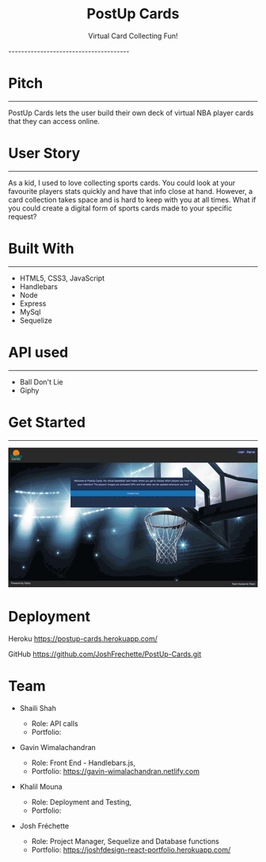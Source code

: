 <h1 align="center">PostUp Cards</h1>
<p align="center">Virtual Card Collecting Fun!</p>
--------------------------------------


# Pitch
--------------------------------------
PostUp Cards lets the user build their own deck of virtual NBA player cards that they can access online.

# User Story
--------------------------------------
As a kid, I used to love collecting sports cards. You could look at your favourite players stats quickly and have that info close at hand. However, a card collection takes space and is hard to keep with you at all times. What if you could create a digital form of sports cards made to your specific request?

# Built With
---------------------------------------
* HTML5, CSS3, JavaScript
* Handlebars
* Node
* Express
* MySql
* Sequelize

# API used
----------------------------------------
* Ball Don't Lie
* Giphy

# Get Started
-----------------------------------------

![PostUp Cards App](./Public/assets/images/PostUpCards.gif)

# Deployment

Heroku
https://postup-cards.herokuapp.com/

GitHub
https://github.com/JoshFrechette/PostUp-Cards.git

# Team

* Shaili Shah
    - Role: API calls
    - Portfolio:

* Gavin Wimalachandran 
    - Role: Front End - Handlebars.js, 
    - Portfolio: https://gavin-wimalachandran.netlify.com

* Khalil Mouna
    - Role: Deployment and Testing, 
    - Portfolio:

* Josh Fréchette
    - Role: Project Manager, Sequelize and Database functions
    - Portfolio: https://joshfdesign-react-portfolio.herokuapp.com/
